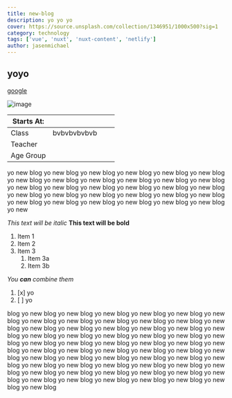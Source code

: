 ```yaml
---
title: new-blog
description: yo yo yo
cover: https://source.unsplash.com/collection/1346951/1000x500?sig=1
category: technology
tags: ['vue', 'nuxt', 'nuxt-content', 'netlify']
author: jasenmichael
---
```


## yoyo

[google](http://google.com)

![image](https://source.unsplash.com/collection/1346951/1000x500?sig=5)

| Starts At: |             |     |     |
| ---------- | ----------- | --- | --- |
| Class      | bvbvbvbvbvb |     |     |
| Teacher    |             |     |     |
| Age Group  |             |     |     |

yo new blog yo new blog yo new blog yo new blog yo new blog yo new blog yo new blog yo new blog yo new blog yo new blog yo new blog yo new blog yo new blog yo new blog yo new blog yo new blog yo new blog yo new blog yo new blog yo new blog yo new blog yo new blog yo new blog yo new blog yo new blog yo new blog yo new blog yo new blog yo new blog yo new blog yo new

_This text will be italic_
**This text will be bold**

1. Item 1
1. Item 2
1. Item 3
   1. Item 3a
   1. Item 3b

_You **can** combine them_

1. [x] yo
1. [ ] yo

blog yo new blog yo new blog yo new blog yo new blog yo new blog yo new blog yo new blog yo new blog yo new blog yo new blog yo new blog yo new blog yo new blog yo new blog yo new blog yo new blog yo new blog yo new blog yo new blog yo new blog yo new blog yo new blog yo new blog yo new blog yo new blog yo new blog yo new blog yo new blog yo new blog yo new blog yo new blog yo new blog yo new blog yo new blog yo new blog yo new blog yo new blog yo new blog yo new blog yo new blog yo new blog yo new blog yo new blog yo new blog yo new blog yo new blog yo new blog yo new blog yo new blog yo new blog yo new blog yo new blog yo new blog yo new blog yo new blog yo new blog yo new blog yo new blog yo new blog yo new blog yo new blog
